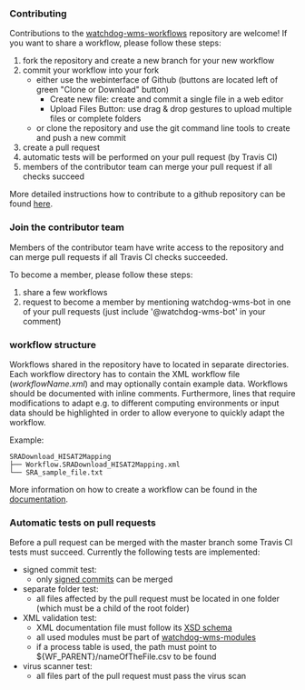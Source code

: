 ### Contributing

Contributions to the [watchdog-wms-workflows](watchdog-wms/watchdog-wms-workflows) repository are welcome!
If you want to share a workflow, please follow these steps:

1) fork the repository and create a new branch for your new workflow
2) commit your workflow into your fork
    - either use the webinterface of Github (buttons are located left of green "Clone or Download" button)
        - Create new file: create and commit a single file in a web editor
        - Upload Files Button: use drag & drop gestures to upload multiple files or complete folders
    - or clone the repository and use the git command line tools to create and push a new commit
3) create a pull request
4) automatic tests will be performed on your pull request (by Travis CI)
5) members of the contributor team can merge your pull request if all checks succeed

More detailed instructions how to contribute to a github repository can be found [here](https://github.com/firstcontributions/first-contributions).


### Join the contributor team
Members of the contributor team have write access to the repository and can merge pull requests if all Travis CI checks succeeded.

To become a member, please follow these steps:
1) share a few workflows
2) request to become a member by mentioning watchdog-wms-bot in one of your pull requests (just include '@watchdog-wms-bot' in your comment)

### workflow structure

Workflows shared in the repository have to located in separate directories. Each workflow directory has to contain the XML workflow file (*workflowName.xml*) and may optionally contain example data. Workflows should be documented with inline comments. Furthermore, lines that require modifications to adapt e.g. to different computing environments or input data should be highlighted in order to allow everyone to quickly adapt the workflow.

Example:

    SRADownload_HISAT2Mapping
    ├── Workflow.SRADownload_HISAT2Mapping.xml
    └── SRA_sample_file.txt
  
More information on how to create a workflow can be found in the [documentation](https://rawgit.com/klugem/watchdog/master/documentation/Watchdog-manual.html).
   
### Automatic tests on pull requests

Before a pull request can be merged with the master branch some Travis CI tests must succeed.
Currently the following tests are implemented:

- signed commit test: 
  - only [signed commits](https://help.github.com/en/articles/signing-commits) can be merged 
- separate folder test: 
  - all files affected by the pull request must be located in one folder (which must be a child of the root folder)
- XML validation test:
  - XML documentation file must follow its [XSD schema](https://github.com/watchdog-wms/watchdog-wms/blob/master/xsd/watchdog.xsd)
  - all used modules must be part of [watchdog-wms-modules](https://github.com/watchdog-wms/watchdog-wms-modules)
  - if a process table is used, the path must point to ${WF_PARENT}/nameOfTheFile.csv to be found
- virus scanner test: 
  - all files part of the pull request must pass the virus scan

